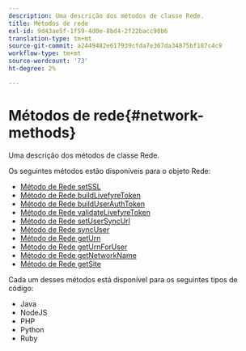 ```yaml
---
description: Uma descrição dos métodos de classe Rede.
title: Métodos de rede
exl-id: 9d43ae5f-1f59-4d0e-8bd4-2f22bacc90b6
translation-type: tm+mt
source-git-commit: a2449482e617939cfda7e367da34875bf187c4c9
workflow-type: tm+mt
source-wordcount: '73'
ht-degree: 2%

---
```


# Métodos de rede{#network-methods}

Uma descrição dos métodos de classe Rede.

Os seguintes métodos estão disponíveis para o objeto Rede:

* [Método de Rede setSSL](#r_setssl_method)
* [Método de Rede buildLivefyreToken](#r_buildlivefyretoken_method)
* [Método de Rede buildUserAuthToken](#r_builduserauthtoken_method)
* [Método de Rede validateLivefyreToken](#validatelivefyretoken_method)
* [Método de Rede setUserSyncUrl](#r_setusersyncurl_method)
* [Método de Rede syncUser](#r_syncuser_method)
* [Método de Rede getUrn](#r_geturn_method)
* [Método de Rede getUrnForUser](#r_geturnforuser_method)
* [Método de Rede getNetworkName](#r_getnetworkname_method)
* [Método de Rede getSite](#r_getsite_method)

Cada um desses métodos está disponível para os seguintes tipos de código:

* Java
* NodeJS
* PHP
* Python
* Ruby
